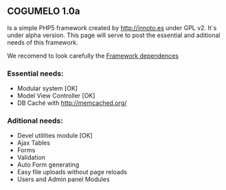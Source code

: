 ## COGUMELO 1.0a
Is a simple PHP5 framework created by <http://innoto.es> under GPL v2. It`s under alpha version. 
This page will serve to post the essential and aditional needs of this framework.


We recomend to look carefully the [Framework dependences](wiki/Overview##wiki-dependendes)


### Essential needs:
* Modular system [OK]
* Model View Controller [OK]
* DB Caché with <http://memcached.org/>

### Aditional needs:
* Devel utilities module  [OK]
* Ajax Tables
* Forms
 * Validation 
 * Auto Form generating
 * Easy file uploads without page reloads
* Users and Admin panel Modules


